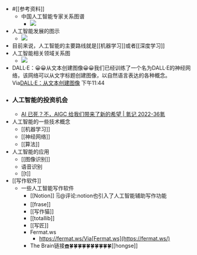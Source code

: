 - #[[参考资料]]
    - 中国人工智能专家关系图谱
        - ![](https://firebasestorage.googleapis.com/v0/b/firescript-577a2.appspot.com/o/imgs%2Fapp%2Fxinyiheng%2F4is3gKolpe.png?alt=media&token=c8bfadfa-cd23-4087-801a-4cf0ee107e36)
- 人工智能发展的图示
    - ![](https://firebasestorage.googleapis.com/v0/b/firescript-577a2.appspot.com/o/imgs%2Fapp%2Fxinyiheng%2FypakTZoRWp.png?alt=media&token=6cb71e25-ffaf-442a-8370-40f99a4a2302)
- 目前来说，人工智能的主要路线就是[[机器学习]]或者[[深度学习]]
- 人工智能相关领域关系图
    - ![](https://firebasestorage.googleapis.com/v0/b/firescript-577a2.appspot.com/o/imgs%2Fapp%2Fxinyiheng%2F9ViZ10nJ-C.png?alt=media&token=c7577cc6-450b-4e52-8d6c-a06d9ddc9be6)
- DALL·E：😀😀从文本创建图像😀😀我们已经训练了一个名为DALL·E的神经网络，该网络可以从文字标题创建图像，以自然语言表达的各种概念。Via[DALL·E：从文本创建图像](https://openai.com/blog/dall-e/) 下午11:44
- ### 人工智能的投资机会
    - [AI 已死？不，AIGC 给我们带来了新的希望 | 氪记 2022-36氪](https://36kr.com/p/2073370599029632)
- 人工智能的一些技术概念
    - [[机器学习]]
    - [[神经网络]]
    - [[算法]]
- 人工智能的应用
    - [[图像识别]]
    - 语音识别
    - [[t]]
- [[写作软件]]
    - 一些人工智能写作软件
        - [[Notion]] 🗒@评论:notion也引入了人工智能辅助写作功能
        - [[frase]]
        - [[写作猫]]
        - [[totallib]]
        - [[写匠]]
        - Fermat.ws
            - https://fermat.ws/Via[Fermat.ws](https://fermat.ws/)
        - The Brain链接[☎️](brain://api.thebrain.com/g7PXu0IyM0ucARb24SvxiA/Loq1MXqu2EGZavIpn7sIxQ/%E4%BA%BA%E5%B7%A5%E6%99%BA%E8%83%BD)🍀🍀🍀🍀🍀🍀🍀🍀🍀🍀[[hongse]]
